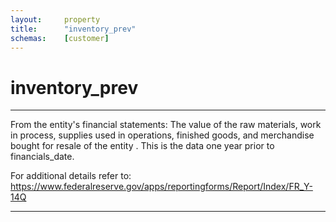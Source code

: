```yaml
---
layout:     property
title:      "inventory_prev"
schemas:    [customer]
---
```


# inventory_prev

---

From the entity's financial statements: The value of the raw materials, work in process, supplies used in operations, finished goods, and merchandise bought for resale of the entity . This is the data one year prior to financials_date.

For additional details refer to: https://www.federalreserve.gov/apps/reportingforms/Report/Index/FR_Y-14Q

--- 